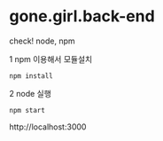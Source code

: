 # gone.girl.back-end

check! node, npm


1 npm 이용해서 모듈설치
```
npm install
```

2 node 실행
```
npm start
```

http://localhost:3000
